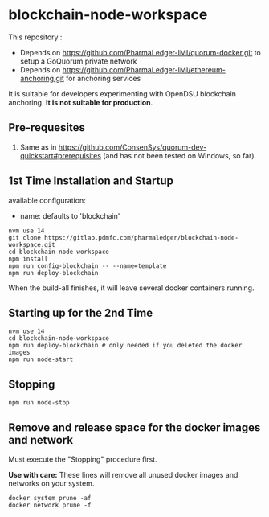 # blockchain-node-workspace

This repository :
* Depends on https://github.com/PharmaLedger-IMI/quorum-docker.git to setup a GoQuorum private network
* Depends on https://github.com/PharmaLedger-IMI/ethereum-anchoring.git for anchoring services

It is suitable for developers experimenting with OpenDSU blockchain anchoring. **It is not suitable for production**.

## Pre-requesites

1. Same as in https://github.com/ConsenSys/quorum-dev-quickstart#prerequisites (and has not been tested on Windows, so far).



## 1st Time Installation and Startup

available configuration:
 - name: defaults to 'blockchain'

```
nvm use 14
git clone https://gitlab.pdmfc.com/pharmaledger/blockchain-node-workspace.git
cd blockchain-node-workspace
npm install
npm run config-blockchain -- --name=template
npm run deploy-blockchain
```

When the build-all finishes, it will leave several docker containers running.

## Starting up for the 2nd Time

```
nvm use 14
cd blockchain-node-workspace
npm run deploy-blockchain # only needed if you deleted the docker images
npm run node-start
```

## Stopping

```
npm run node-stop
```

## Remove and release space for the docker images and network

Must execute the "Stopping" procedure first.

**Use with care:** These lines will remove all unused docker images and networks on your system.

```
docker system prune -af
docker network prune -f
```
